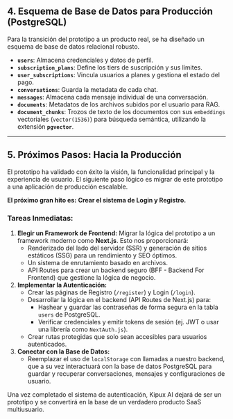 ## 4. Esquema de Base de Datos para Producción (PostgreSQL)

Para la transición del prototipo a un producto real, se ha diseñado un esquema de base de datos relacional robusto.

*   **`users`**: Almacena credenciales y datos de perfil.
*   **`subscription_plans`**: Define los tiers de suscripción y sus límites.
*   **`user_subscriptions`**: Vincula usuarios a planes y gestiona el estado del pago.
*   **`conversations`**: Guarda la metadata de cada chat.
*   **`messages`**: Almacena cada mensaje individual de una conversación.
*   **`documents`**: Metadatos de los archivos subidos por el usuario para RAG.
*   **`document_chunks`**: Trozos de texto de los documentos con sus `embeddings` vectoriales (`vector(1536)`) para búsqueda semántica, utilizando la extensión **`pgvector`**.

---

## 5. Próximos Pasos: Hacia la Producción

El prototipo ha validado con éxito la visión, la funcionalidad principal y la experiencia de usuario. El siguiente paso lógico es migrar de este prototipo a una aplicación de producción escalable.

**El próximo gran hito es:** **Crear el sistema de Login y Registro.**

### Tareas Inmediatas:
1.  **Elegir un Framework de Frontend:** Migrar la lógica del prototipo a un framework moderno como **Next.js**. Esto nos proporcionará:
    *   Renderizado del lado del servidor (SSR) y generación de sitios estáticos (SSG) para un rendimiento y SEO óptimos.
    *   Un sistema de enrutamiento basado en archivos.
    *   API Routes para crear un backend seguro (BFF - Backend For Frontend) que gestione la lógica de negocio.
2.  **Implementar la Autenticación:**
    *   Crear las páginas de Registro (`/register`) y Login (`/login`).
    *   Desarrollar la lógica en el backend (API Routes de Next.js) para:
        *   Hashear y guardar las contraseñas de forma segura en la tabla `users` de PostgreSQL.
        *   Verificar credenciales y emitir tokens de sesión (ej. JWT o usar una librería como `NextAuth.js`).
    *   Crear rutas protegidas que solo sean accesibles para usuarios autenticados.
3.  **Conectar con la Base de Datos:**
    *   Reemplazar el uso de `localStorage` con llamadas a nuestro backend, que a su vez interactuará con la base de datos PostgreSQL para guardar y recuperar conversaciones, mensajes y configuraciones de usuario.

Una vez completado el sistema de autenticación, Kipux AI dejará de ser un prototipo y se convertirá en la base de un verdadero producto SaaS multiusuario.